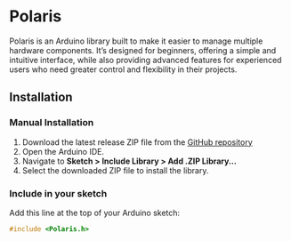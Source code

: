 # Polaris

Polaris is an Arduino library built to make it easier to manage multiple hardware components. It’s designed for beginners, offering a simple and intuitive interface, while also providing advanced features for experienced users who need greater control and flexibility in their projects.

## Installation

### Manual Installation

1. Download the latest release ZIP file from the [GitHub repository](https://github.com/77pedrodias/Polaris)
2. Open the Arduino IDE.
3. Navigate to **Sketch > Include Library > Add .ZIP Library...**
4. Select the downloaded ZIP file to install the library.

### Include in your sketch

Add this line at the top of your Arduino sketch:

```cpp
#include <Polaris.h>
```